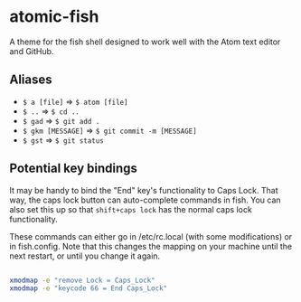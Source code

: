 # atomic-fish

A theme for the fish shell designed to work well with the Atom text editor and GitHub.

## Aliases

- `$ a [file]` => `$ atom [file]`
- `$ ..` => `$ cd ..`
- `$ gad` => `$ git add .`
- `$ gkm [MESSAGE]` => `$ git commit -m [MESSAGE]`
- `$ gst` => `$ git status`

## Potential key bindings

It may be handy to bind the "End" key's functionality to Caps Lock.
That way, the caps lock button can auto-complete commands in fish.
You can also set this up so that `shift+caps lock` has the normal caps lock functionality.

These commands can either go in /etc/rc.local (with some modifications) or in fish.config.
Note that this changes the mapping on your machine until the next restart,
or until you change it again.

```bash

xmodmap -e "remove Lock = Caps_Lock"
xmodmap -e "keycode 66 = End Caps_Lock"

```
